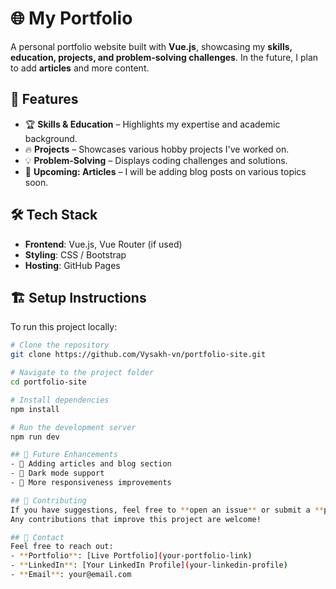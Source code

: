 # 🌐 My Portfolio  

A personal portfolio website built with **Vue.js**, showcasing my **skills, education, projects, and problem-solving challenges**. In the future, I plan to add **articles** and more content.  

## 🚀 Features  
- 🏆 **Skills & Education** – Highlights my expertise and academic background.  
- 🔥 **Projects** – Showcases various hobby projects I've worked on.  
- 💡 **Problem-Solving** – Displays coding challenges and solutions.  
- 📝 **Upcoming: Articles** – I will be adding blog posts on various topics soon.  

## 🛠️ Tech Stack  
- **Frontend**: Vue.js, Vue Router (if used)  
- **Styling**: CSS / Bootstrap
- **Hosting**: GitHub Pages  

## 🏗️ Setup Instructions  
To run this project locally:  

```bash
# Clone the repository
git clone https://github.com/Vysakh-vn/portfolio-site.git

# Navigate to the project folder
cd portfolio-site

# Install dependencies
npm install

# Run the development server
npm run dev

## 🔮 Future Enhancements  
- 📝 Adding articles and blog section  
- 🌙 Dark mode support  
- 📱 More responsiveness improvements  

## 🎯 Contributing  
If you have suggestions, feel free to **open an issue** or submit a **pull request**.  
Any contributions that improve this project are welcome!  

## 📧 Contact  
Feel free to reach out:  
- **Portfolio**: [Live Portfolio](your-portfolio-link)  
- **LinkedIn**: [Your LinkedIn Profile](your-linkedin-profile)  
- **Email**: your@email.com  


